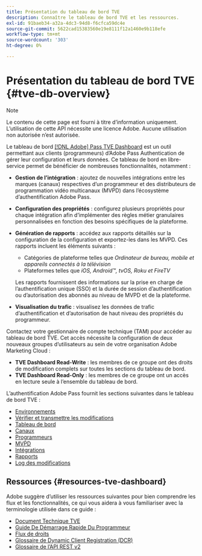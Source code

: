 ```yaml
---
title: Présentation du tableau de bord TVE
description: Connaître le tableau de bord TVE et les ressources.
exl-id: 91baeb34-a32a-4dc3-94d8-f6cfca59dc4e
source-git-commit: 5622cad15383560e19e8111f12a1460e9b118efe
workflow-type: tm+mt
source-wordcount: '303'
ht-degree: 0%

---
```


# Présentation du tableau de bord TVE {#tve-db-overview}

>[!NOTE]
>
>Le contenu de cette page est fourni à titre d’information uniquement. L’utilisation de cette API nécessite une licence Adobe. Aucune utilisation non autorisée n’est autorisée.

Le tableau de bord [[!DNL Adobe] Pass TVE Dashboard](https://experience.adobe.com/pass/authentication) est un outil permettant aux clients (programmeurs) d’Adobe Pass Authentication de gérer leur configuration et leurs données. Ce tableau de bord en libre-service permet de bénéficier de nombreuses fonctionnalités, notamment :

* **Gestion de l’intégration** : ajoutez de nouvelles intégrations entre les marques (canaux) respectives d’un programmeur et des distributeurs de programmation vidéo multicanaux (MVPD) dans l’écosystème d’authentification Adobe Pass.

* **Configuration des propriétés** : configurez plusieurs propriétés pour chaque intégration afin d’implémenter des règles métier granulaires personnalisées en fonction des besoins spécifiques de la plateforme.

* **Génération de rapports** : accédez aux rapports détaillés sur la configuration de la configuration et exportez-les dans les MVPD. Ces rapports incluent les éléments suivants :
   * Catégories de plateforme telles que *Ordinateur de bureau, mobile et appareils connectés à la télévision*
   * Plateformes telles que *iOS, Android™, tvOS, Roku et FireTV*

  Les rapports fournissent des informations sur la prise en charge de l’authentification unique (SSO) et la durée de session d’authentification ou d’autorisation des abonnés au niveau de MVPD et de la plateforme.

* **Visualisation du trafic** : visualisez les données de trafic d’authentification et d’autorisation de haut niveau des propriétés du programmeur.

Contactez votre gestionnaire de compte technique (TAM) pour accéder au tableau de bord TVE. Cet accès nécessite la configuration de deux nouveaux groupes d’utilisateurs au sein de votre organisation Adobe Marketing Cloud :

* **TVE Dashboard Read-Write** : les membres de ce groupe ont des droits de modification complets sur toutes les sections du tableau de bord.
* **TVE Dashboard Read-Only** : les membres de ce groupe ont un accès en lecture seule à l’ensemble du tableau de bord.

L’authentification Adobe Pass fournit les sections suivantes dans le tableau de bord TVE :

* [Environnements](/help/authentication/user-guide-tve-dashboard/tve-dashboard-environments.md)
* [Vérifier et transmettre les modifications](/help/authentication/user-guide-tve-dashboard/tve-dashboard-review-push-changes.md)
* [Tableau de bord](/help/authentication/user-guide-tve-dashboard/tve-dashboard-home.md)
* [Canaux](/help/authentication/user-guide-tve-dashboard/tve-dashboard-channels.md)
* [Programmeurs](/help/authentication/user-guide-tve-dashboard/tve-dashboard-programmers.md)
* [MVPD](/help/authentication/user-guide-tve-dashboard/tve-dashboard-mvpds.md)
* [Intégrations](/help/authentication/user-guide-tve-dashboard/tve-dashboard-integrations.md)
* [Rapports](/help/authentication/user-guide-tve-dashboard/tve-dashboard-reports.md)
* [Log des modifications](/help/authentication/user-guide-tve-dashboard/tve-dashboard-changes-log.md)

## Ressources {#resources-tve-dashboard}

Adobe suggère d’utiliser les ressources suivantes pour bien comprendre les flux et les fonctionnalités, ce qui vous aidera à vous familiariser avec la terminologie utilisée dans ce guide :

* [Document Technique TVE](/help/authentication/kickstart/technical-paper.md)
* [Guide De Démarrage Rapide Du Programmeur](/help/authentication/kickstart/programmer-kickstart-guide.md)
* [Flux de droits](/help/authentication/integration-guide-programmers/entitlement-flow.md)
* [Glossaire de Dynamic Client Registration (DCR)](/help/authentication/integration-guide-programmers/rest-apis/rest-api-dcr/dynamic-client-registration-glossary.md)
* [Glossaire de l’API REST v2](/help/authentication/integration-guide-programmers/rest-apis/rest-api-v2/rest-api-v2-glossary.md)
